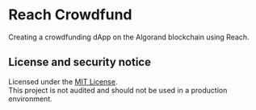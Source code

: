 # Reach Crowdfund
Creating a crowdfunding dApp on the Algorand blockchain using Reach.

## License and security notice
Licensed under the [MIT License](LICENSE).  
This project is not audited and should not be used in a production environment.
